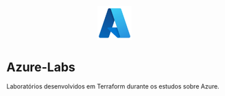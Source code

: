 <h1 align="center">
    <img alt="Azure Logo" height="80" title="Azure Logo" src=".github/logo.png">
</h1>

# Azure-Labs
Laboratórios desenvolvidos em Terraform durante os estudos sobre Azure.